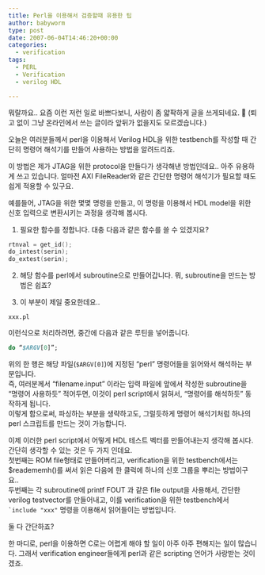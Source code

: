 ```yaml
---
title: Perl을 이용해서 검증할때 유용한 팁
author: babyworm
type: post
date: 2007-06-04T14:46:20+00:00
categories:
  - verification
tags:
  - PERL
  - Verification
  - verilog HDL

---
```

뭐랄까요.. 요즘 이런 저런 일로 바쁘다보니, 사람이 좀 얇팍하게 글을 쓰게되네요. 🙂
(퇴고 없이 그냥 온라인에서 쓰는 글이라 앞뒤가 없을지도 모르겠습니다.)

오늘은 여러분들께서 perl을 이용해서 Verilog HDL을 위한 testbench를 작성할 때 간단히 명령어 해석기를 만들어 사용하는 방법을 알려드리죠.

이 방법은 제가 JTAG을 위한 protocol을 만들다가 생각해낸 방법인데요.. 아주 유용하게 쓰고 있습니다.
얼마전 AXI FileReader와 같은 간단한 명령어 해석기가 필요할 때도 쉽게 적용할 수 있구요.

예를들어, JTAG을 위한 몇몇 명령을 만들고, 이 명령을 이용해서 HDL model을 위한 신호 입력으로 변환시키는 과정을 생각해 봅시다.

1. 필요한 함수를 정합니다.
대충 다음과 같은 함수를 쓸 수 있겠지요?

``` C
rtnval = get_id();
do_intest(serin);
do_extest(serin);
```


2. 해당 함수를 perl에서 subroutine으로 만들어갑니다.
뭐, subroutine을 만드는 방법은 쉽죠?

3. 이 부분이 제일 중요한데요..

```
xxx.pl
```

이런식으로 처리하려면, 중간에 다음과 같은 루틴을 넣어줍니다.

``` perl
do “$ARGV[0]”;
```

위의 한 행은 해당 파일(`$ARGV[0]`)에 지정된 “perl” 명령어들을 읽어와서 해석하는 부분입니다.
<br>
즉, 여러분께서 “filename.input” 이라는 입력 파일에 앞에서 작성한 subroutine을 “명령어 사용하듯” 적어두면, 이것이 perl script에서 읽혀서, “명령어를 해석하듯” 동작하게 됩니다.
<br>
이렇게 함으로써, 파싱하는 부분을 생략하고도, 그럴듯하게 명령어 해석기처럼 하나의 perl 스크립트를 만드는 것이 가능합니다.

이제 이러한 perl script에서 어떻게 HDL 테스트 벡터를 만들어내는지 생각해 봅시다.
<br>
간단히 생각할 수 있는 것은 두 가지 인데요.
<br>
첫번째는 ROM file형태로 만들어버리고, verification을 위한 testbench에서는 $readememh()를 써서 읽은 다음에 한 클럭에 하나의 신호 그룹을 뿌리는 방법이구요..
<br>
두번째는 각 subroutine에 printf FOUT 과 같은 file output을 사용해서, 간단한 verilog testvector를 만들어내고, 이를 verification을 위한 testbench에서 ``` `include "xxx" ``` 명령을 이용해서 읽어들이는 방법입니다.

둘 다 간단하죠?

한 마디로, perl을 이용하면 C로는 어렵게 해야 할 일이 아주 아주 편해지는 일이 많습니다. 그래서 verification engineer들에게 perl과 같은 scripting 언어가 사랑받는 것이겠죠.
